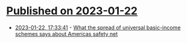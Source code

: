 # [Published on 2023-01-22](index.md)

* [2023-01-22, 17:33:41](https://news.ycombinator.com/item?id=34479873) - [What the spread of universal basic-income schemes says about Americas safety net](https://www.economist.com/united-states/2023/01/19/what-the-spread-of-universal-basic-income-schemes-says-about-americas-safety-net)
